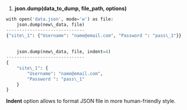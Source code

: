 


  
1. **json.dump(**data\_to\_dump, file\_path, options**)**  
  

```python
with open('data.json', mode='w') as file:  
    json.dump(new\_data, file)   
------------------------------  
{"site\_1": {"Username": "name@email.com", "Password ": "pass\_1"}}  
  
  
    json.dump(new\_data, file, indent=4)  
------------------------------  
{  
    "site\_1": {  
        "Username": "name@email.com",  
        "Password ": "pass\_1"  
    }  
}
```
  
  
**Indent** option allows to format JSON file in more human-friendly style.